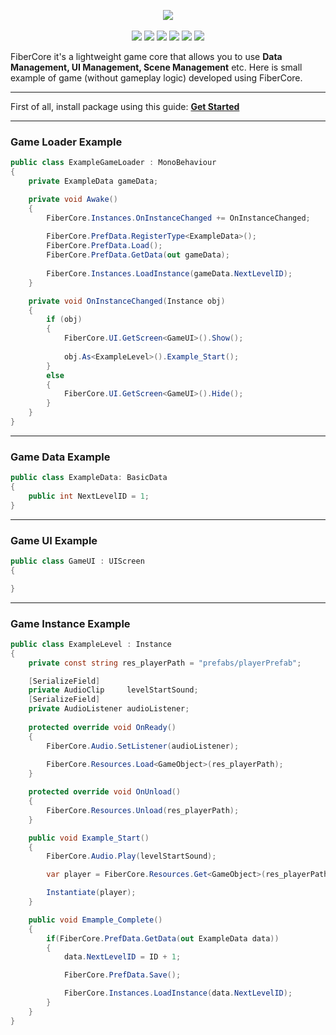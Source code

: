 <p align="center">
<img align="center" src="http://i.piccy.info/i9/eac687c16e079fc2e290ec9add953d83/1591537021/34362/1382405/Fiber.png"/>
  <br/><br/>
    <a href="https://www.npmjs.com/package/com.fiber.fibercore" alt="NPM">
        <img src="https://img.shields.io/npm/v/com.fiber.fibercore?style=for-the-badge" /></a>
    <a href="https://github.com/jessehait/FiberCore/commits/master" alt="Commit Activity">
        <img src="https://img.shields.io/github/commit-activity/m/jessehait/FiberCore?style=for-the-badge" /></a>
  <a href="https://github.com/jessehait/FiberCore/commits/master" alt="Last Commit">
        <img src="https://img.shields.io/github/last-commit/jessehait/FiberCore?style=for-the-badge" /></a>
        <img src="https://img.shields.io/github/repo-size/jessehait/FiberCore?style=for-the-badge" />
        <img src="https://img.shields.io/npm/dt/com.fiber.fibercore?style=for-the-badge" />
  <a href="https://www.patreon.com/rasimhait" alt="Patreon">
        <img src="https://img.shields.io/endpoint.svg?url=https%3A%2F%2Fshieldsio-patreon.herokuapp.com%2Frasimhait%2Fpledgesssss&style=for-the-badge" /></a>
</p>

FiberCore it's a lightweight game core that allows you to use **Data Management, UI Management, Scene Management** etc.
Here is small example of game (without gameplay logic) developed using FiberCore.

***
First of all, install package using this guide: <a href="https://github.com/jessehait/FiberCore/wiki/0.-Get-Started"> **Get Started** </a> 
***

### Game Loader Example

```cs
public class ExampleGameLoader : MonoBehaviour
{
    private ExampleData gameData;

    private void Awake()
    {
        FiberCore.Instances.OnInstanceChanged += OnInstanceChanged;
        
        FiberCore.PrefData.RegisterType<ExampleData>();
        FiberCore.PrefData.Load();
        FiberCore.PrefData.GetData(out gameData);
        
        FiberCore.Instances.LoadInstance(gameData.NextLevelID);
    }

    private void OnInstanceChanged(Instance obj)
    {
        if (obj)
        {
            FiberCore.UI.GetScreen<GameUI>().Show();
            
            obj.As<ExampleLevel>().Example_Start();
        }
        else
        {
            FiberCore.UI.GetScreen<GameUI>().Hide();
        }
    }
}
```
***

### Game Data Example

```cs
public class ExampleData: BasicData
{
    public int NextLevelID = 1;
}
```
***

### Game UI Example

```cs
public class GameUI : UIScreen
{

}
```
***

### Game Instance Example

```cs
public class ExampleLevel : Instance
{
    private const string res_playerPath = "prefabs/playerPrefab";

    [SerializeField]
    private AudioClip     levelStartSound;
    [SerializeField]
    private AudioListener audioListener;
   
    protected override void OnReady()
    {
        FiberCore.Audio.SetListener(audioListener);
        
        FiberCore.Resources.Load<GameObject>(res_playerPath);
    }

    protected override void OnUnload()
    {
        FiberCore.Resources.Unload(res_playerPath);
    }

    public void Example_Start()
    {
        FiberCore.Audio.Play(levelStartSound);

        var player = FiberCore.Resources.Get<GameObject>(res_playerPath);

        Instantiate(player);
    }

    public void Emample_Complete()
    {
        if(FiberCore.PrefData.GetData(out ExampleData data))
        {
            data.NextLevelID = ID + 1;

            FiberCore.PrefData.Save();

            FiberCore.Instances.LoadInstance(data.NextLevelID);
        }
    }
}
```

